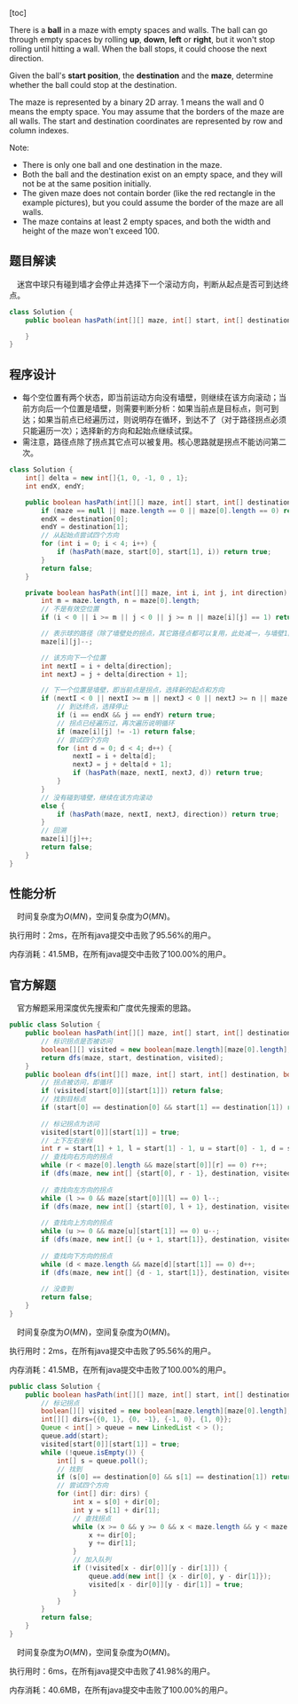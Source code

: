 [toc]

There is a **ball** in a maze with empty spaces and walls. The ball can go through empty spaces by rolling **up**, **down**, **left** or **right**, but it won't stop rolling until hitting a wall. When the ball stops, it could choose the next direction.

Given the ball's **start position**, the **destination** and the **maze**, determine whether the ball could stop at the destination.

The maze is represented by a binary 2D array. 1 means the wall and 0 means the empty space. You may assume that the borders of the maze are all walls. The start and destination coordinates are represented by row and column indexes.



Note:

* There is only one ball and one destination in the maze.
* Both the ball and the destination exist on an empty space, and they will not be at the same position initially.
* The given maze does not contain border (like the red rectangle in the example pictures), but you could assume the border of the maze are all walls.
* The maze contains at least 2 empty spaces, and both the width and height of the maze won't exceed 100.



## 题目解读

&emsp;迷宫中球只有碰到墙才会停止并选择下一个滚动方向，判断从起点是否可到达终点。

```java
class Solution {
    public boolean hasPath(int[][] maze, int[] start, int[] destination) {

    }
}
```

## 程序设计

* 每个空位置有两个状态，即当前运动方向没有墙壁，则继续在该方向滚动；当前方向后一个位置是墙壁，则需要判断分析：如果当前点是目标点，则可到达；如果当前点已经遍历过，则说明存在循环，到达不了（对于路径拐点必须只能遍历一次）；选择新的方向和起始点继续试探。
* 需注意，路径点除了拐点其它点可以被复用。核心思路就是拐点不能访问第二次。

```java
class Solution {
    int[] delta = new int[]{1, 0, -1, 0 , 1};
    int endX, endY;

    public boolean hasPath(int[][] maze, int[] start, int[] destination) {
        if (maze == null || maze.length == 0 || maze[0].length == 0) return false;
        endX = destination[0];
        endY = destination[1];
        // 从起始点尝试四个方向
        for (int i = 0; i < 4; i++) {
            if (hasPath(maze, start[0], start[1], i)) return true;
        }
        return false;
    }

    private boolean hasPath(int[][] maze, int i, int j, int direction) {
        int m = maze.length, n = maze[0].length;
        // 不是有效空位置
        if (i < 0 || i >= m || j < 0 || j >= n || maze[i][j] == 1) return false;

        // 表示球的路径（除了墙壁处的拐点，其它路径点都可以复用，此处减一，与墙壁1区分）
        maze[i][j]--;

        // 该方向下一个位置
        int nextI = i + delta[direction];
        int nextJ = j + delta[direction + 1];

        // 下一个位置是墙壁，即当前点是拐点，选择新的起点和方向
        if (nextI < 0 || nextI >= m || nextJ < 0 || nextJ >= n || maze[nextI][nextJ] == 1) {
            // 到达终点，选择停止
            if (i == endX && j == endY) return true;
            // 拐点已经遍历过，再次遍历说明循环
            if (maze[i][j] != -1) return false;
            // 尝试四个方向
            for (int d = 0; d < 4; d++) {
                nextI = i + delta[d];
                nextJ = j + delta[d + 1];
                if (hasPath(maze, nextI, nextJ, d)) return true; 
            }
        } 
        // 没有碰到墙壁，继续在该方向滚动
        else {
            if (hasPath(maze, nextI, nextJ, direction)) return true;
        }
        // 回溯
        maze[i][j]++;
        return false;
    }
}
```

## 性能分析

&emsp;时间复杂度为$O(MN)$，空间复杂度为$O(MN)$。

执行用时：2ms，在所有java提交中击败了95.56%的用户。

内存消耗：41.5MB，在所有java提交中击败了100.00%的用户。

## 官方解题

&emsp;官方解题采用深度优先搜索和广度优先搜索的思路。

```java
public class Solution {
    public boolean hasPath(int[][] maze, int[] start, int[] destination) {
        // 标识拐点是否被访问
        boolean[][] visited = new boolean[maze.length][maze[0].length];
        return dfs(maze, start, destination, visited);
    }
    public boolean dfs(int[][] maze, int[] start, int[] destination, boolean[][] visited) {
        // 拐点被访问，即循环
        if (visited[start[0]][start[1]]) return false;
        // 找到目标点
        if (start[0] == destination[0] && start[1] == destination[1]) return true;
        
        // 标记拐点为访问
        visited[start[0]][start[1]] = true;
        // 上下左右坐标
        int r = start[1] + 1, l = start[1] - 1, u = start[0] - 1, d = start[0] + 1;
        // 查找向右方向的拐点
        while (r < maze[0].length && maze[start[0]][r] == 0) r++;
        if (dfs(maze, new int[] {start[0], r - 1}, destination, visited)) return true;
        
        // 查找向左方向的拐点
        while (l >= 0 && maze[start[0]][l] == 0) l--;
        if (dfs(maze, new int[] {start[0], l + 1}, destination, visited)) return true;
        
        // 查找向上方向的拐点
        while (u >= 0 && maze[u][start[1]] == 0) u--;
        if (dfs(maze, new int[] {u + 1, start[1]}, destination, visited)) return true;
        
        // 查找向下方向的拐点
        while (d < maze.length && maze[d][start[1]] == 0) d++;
        if (dfs(maze, new int[] {d - 1, start[1]}, destination, visited)) return true;
        
        // 没查到
        return false;
    }
}
```

&emsp;时间复杂度为$O(MN)$，空间复杂度为$O(MN)$。

执行用时：2ms，在所有java提交中击败了95.56%的用户。

内存消耗：41.5MB，在所有java提交中击败了100.00%的用户。

```java
public class Solution {
    public boolean hasPath(int[][] maze, int[] start, int[] destination) {
        // 标记拐点
        boolean[][] visited = new boolean[maze.length][maze[0].length];
        int[][] dirs={{0, 1}, {0, -1}, {-1, 0}, {1, 0}};
        Queue < int[] > queue = new LinkedList < > ();
        queue.add(start);
        visited[start[0]][start[1]] = true;
        while (!queue.isEmpty()) {
            int[] s = queue.poll();
            // 找到
            if (s[0] == destination[0] && s[1] == destination[1]) return true;
            // 尝试四个方向
            for (int[] dir: dirs) {
                int x = s[0] + dir[0];
                int y = s[1] + dir[1];
                // 查找拐点
                while (x >= 0 && y >= 0 && x < maze.length && y < maze[0].length && maze[x][y] == 0) {
                    x += dir[0];
                    y += dir[1];
                }
                // 加入队列
                if (!visited[x - dir[0]][y - dir[1]]) {
                    queue.add(new int[] {x - dir[0], y - dir[1]});
                    visited[x - dir[0]][y - dir[1]] = true;
                }
            }
        }
        return false;
    }
}
```

&emsp;时间复杂度为$O(MN)$，空间复杂度为$O(MN)$。

执行用时：6ms，在所有java提交中击败了41.98%的用户。

内存消耗：40.6MB，在所有java提交中击败了100.00%的用户。